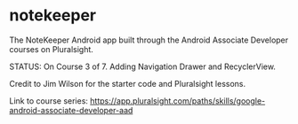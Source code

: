 # notekeeper
The NoteKeeper Android app built through the Android Associate Developer courses on Pluralsight.

STATUS: On Course 3 of 7. Adding Navigation Drawer and RecyclerView.

Credit to Jim Wilson for the starter code and Pluralsight lessons.

Link to course series: https://app.pluralsight.com/paths/skills/google-android-associate-developer-aad
